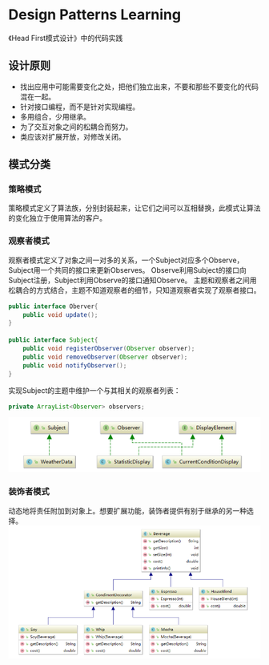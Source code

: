 # Design Patterns Learning

《Head First模式设计》中的代码实践

## 设计原则

- 找出应用中可能需要变化之处，把他们独立出来，不要和那些不要变化的代码混在一起。
- 针对接口编程，而不是针对实现编程。
- 多用组合，少用继承。
- 为了交互对象之间的松耦合而努力。
- 类应该对扩展开放，对修改关闭。

## 模式分类

### 策略模式
策略模式定义了算法族，分别封装起来，让它们之间可以互相替换，此模式让算法的变化独立于使用算法的客户。

### 观察者模式
观察者模式定义了对象之间一对多的关系，一个Subject对应多个Observe，Subject用一个共同的接口来更新Observes。
Observe利用Subject的接口向Subject注册，Subject利用Observe的接口通知Observe。
主题和观察者之间用松耦合的方式结合，主题不知道观察者的细节，只知道观察者实现了观察者接口。
```java
public interface Oberver{
    public void update();
}

public interface Subject{
    public void registerObserver(Observer observer);
    public void removeObserver(Observer observer);
    public void notifyObserver();
}
```
实现Subject的主题中维护一个与其相关的观察者列表：
```java
private ArrayList<Observer> observers;
```
![image](https://github.com/kanyuanzhi/design-patterns-learning/raw/master/docs/observe.png)

### 装饰者模式
动态地将责任附加到对象上。想要扩展功能，装饰者提供有别于继承的另一种选择。
![image](https://github.com/kanyuanzhi/design-patterns-learning/raw/master/docs/decorator.png)